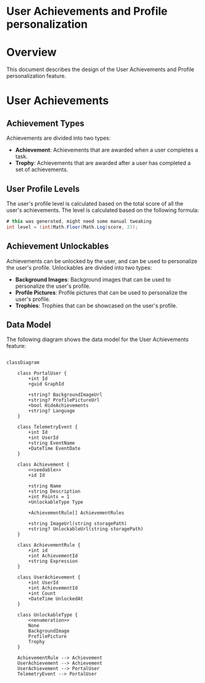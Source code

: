 # User Achievements and Profile personalization

# Overview

This document describes the design of the User Achievements and Profile personalization feature.

# User Achievements

## Achievement Types

Achievements are divided into two types:

- **Achievement**: Achievements that are awarded when a user completes a task.
- **Trophy**: Achievements that are awarded after a user has completed a set of achievements.

## User Profile Levels

The user's profile level is calculated based on the total score of all the user's achievements. The level is calculated based on the following formula:

```csharp
# this was generated, might need some manual tweaking
int level = (int)Math.Floor(Math.Log(score, 2));
```

## Achievement Unlockables

Achievements can be unlocked by the user, and can be used to personalize the user's profile. Unlockables are divided into two types:

- **Background Images**: Background images that can be used to personalize the user's profile.
- **Profile Pictures**: Profile pictures that can be used to personalize the user's profile.
- **Trophies**: Trophies that can be showcased on the user's profile.

## Data Model

The following diagram shows the data model for the User Achievements feature:

```mermaid

classDiagram

    class PortalUser {
        +int Id
        +guid GraphId

        +string? BackgroundImageUrl
        +string? ProfilePictureUrl
        +bool HideAchievements
        +string? Language
    }

    class TelemetryEvent {
        +int Id
        +int UserId
        +string EventName
        +DateTime EventDate
    }

    class Achievement {
        <<seedable>>
        +id Id

        +string Name
        +string Description
        +int Points = 1
        +UnlockableType Type

        +AchievementRule[] AchievementRules

        +string ImageUrl(string storagePath)
        +string? UnlockableUrl(string storagePath)
    }

    class AchievementRule {
        +int id
        +int AchievementId
        +string Expression
    }

    class UserAchievement {
        +int UserId
        +int AchievementId
        +int Count
        +DateTime UnlockedAt
    }

    class UnlockableType {
        <<enumeration>>
        None
        BackgroundImage
        ProfilePicture
        Trophy
    }

    AchievementRule --> Achievement
    UserAchievement --> Achievement
    UserAchievement --> PortalUser
    TelemetryEvent --> PortalUser

```
